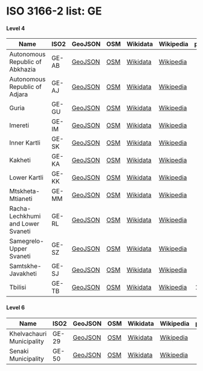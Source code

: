 # ISO 3166-2 list: GE


#### Level 4
Name | ISO2 | GeoJSON | OSM | Wikidata | Wikipedia | population 
--- | --- | --- | --- | --- | --- | --: 
Autonomous Republic of Abkhazia | GE-AB | [GeoJSON](../../export/geojson/q8/iso2/GE/GE-AB.geojson) | [OSM](https://www.openstreetmap.org/relation/3572912) | [Wikidata](https://www.wikidata.org/wiki/Q2914461) | [Wikipedia](http://en.wikipedia.org/wiki/ru%3A%D0%90%D0%B1%D1%85%D0%B0%D0%B7%D1%81%D0%BA%D0%B0%D1%8F%20%D0%90%D0%B2%D1%82%D0%BE%D0%BD%D0%BE%D0%BC%D0%BD%D0%B0%D1%8F%20%D0%A0%D0%B5%D1%81%D0%BF%D1%83%D0%B1%D0%BB%D0%B8%D0%BA%D0%B0) | 
Autonomous Republic of Adjara | GE-AJ | [GeoJSON](../../export/geojson/q8/iso2/GE/GE-AJ.geojson) | [OSM](https://www.openstreetmap.org/relation/1995970) | [Wikidata](https://www.wikidata.org/wiki/Q45693) | [Wikipedia](http://en.wikipedia.org/wiki/ru%3A%D0%90%D0%B4%D0%B6%D0%B0%D1%80%D0%B8%D1%8F) | 337,000
Guria | GE-GU | [GeoJSON](../../export/geojson/q8/iso2/GE/GE-GU.geojson) | [OSM](https://www.openstreetmap.org/relation/1995971) | [Wikidata](https://www.wikidata.org/wiki/Q19038) | [Wikipedia](http://en.wikipedia.org/wiki/en%3AGuria) | 113,000
Imereti | GE-IM | [GeoJSON](../../export/geojson/q8/iso2/GE/GE-IM.geojson) | [OSM](https://www.openstreetmap.org/relation/1997289) | [Wikidata](https://www.wikidata.org/wiki/Q200045) | [Wikipedia](http://en.wikipedia.org/wiki/en%3AImereti) | 532,900
Inner Kartli | GE-SK | [GeoJSON](../../export/geojson/q8/iso2/GE/GE-SK.geojson) | [OSM](https://www.openstreetmap.org/relation/2000040) | [Wikidata](https://www.wikidata.org/wiki/Q200047) | [Wikipedia](http://en.wikipedia.org/wiki/ka%3A%E1%83%A8%E1%83%98%E1%83%93%E1%83%90%20%E1%83%A5%E1%83%90%E1%83%A0%E1%83%97%E1%83%9A%E1%83%98%E1%83%A1%20%E1%83%9B%E1%83%AE%E1%83%90%E1%83%A0%E1%83%94) | 
Kakheti | GE-KA | [GeoJSON](../../export/geojson/q8/iso2/GE/GE-KA.geojson) | [OSM](https://www.openstreetmap.org/relation/2000091) | [Wikidata](https://www.wikidata.org/wiki/Q169674) | [Wikipedia](http://en.wikipedia.org/wiki/en%3AKakheti) | 318,400
Lower Kartli | GE-KK | [GeoJSON](../../export/geojson/q8/iso2/GE/GE-KK.geojson) | [OSM](https://www.openstreetmap.org/relation/2000092) | [Wikidata](https://www.wikidata.org/wiki/Q200048) | [Wikipedia](http://en.wikipedia.org/wiki/de%3ANiederkartlien) | 
Mtskheta-Mtianeti | GE-MM | [GeoJSON](../../export/geojson/q8/iso2/GE/GE-MM.geojson) | [OSM](https://www.openstreetmap.org/relation/2000090) | [Wikidata](https://www.wikidata.org/wiki/Q203339) | [Wikipedia](http://en.wikipedia.org/wiki/en%3AMtskheta-Mtianeti) | 94,370
Racha-Lechkhumi and Lower Svaneti | GE-RL | [GeoJSON](../../export/geojson/q8/iso2/GE/GE-RL.geojson) | [OSM](https://www.openstreetmap.org/relation/1997284) | [Wikidata](https://www.wikidata.org/wiki/Q38893) | [Wikipedia](http://en.wikipedia.org/wiki/en%3ARacha-Lechkhumi%20and%20Kvemo%20Svaneti) | 31,927
Samegrelo-Upper Svaneti | GE-SZ | [GeoJSON](../../export/geojson/q8/iso2/GE/GE-SZ.geojson) | [OSM](https://www.openstreetmap.org/relation/1996076) | [Wikidata](https://www.wikidata.org/wiki/Q200309) | [Wikipedia](http://en.wikipedia.org/wiki/ka%3A%E1%83%A1%E1%83%90%E1%83%9B%E1%83%94%E1%83%92%E1%83%A0%E1%83%94%E1%83%9A%E1%83%9D-%E1%83%96%E1%83%94%E1%83%9B%E1%83%9D%20%E1%83%A1%E1%83%95%E1%83%90%E1%83%9C%E1%83%94%E1%83%97%E1%83%98%E1%83%A1%20%E1%83%9B%E1%83%AE%E1%83%90%E1%83%A0%E1%83%94) | 320,805
Samtskhe-Javakheti | GE-SJ | [GeoJSON](../../export/geojson/q8/iso2/GE/GE-SJ.geojson) | [OSM](https://www.openstreetmap.org/relation/1996031) | [Wikidata](https://www.wikidata.org/wiki/Q19039) | [Wikipedia](http://en.wikipedia.org/wiki/ka%3A%E1%83%A1%E1%83%90%E1%83%9B%E1%83%AA%E1%83%AE%E1%83%94-%E1%83%AF%E1%83%90%E1%83%95%E1%83%90%E1%83%AE%E1%83%94%E1%83%97%E1%83%98%E1%83%A1%20%E1%83%9B%E1%83%AE%E1%83%90%E1%83%A0%E1%83%94) | 
Tbilisi | GE-TB | [GeoJSON](../../export/geojson/q8/iso2/GE/GE-TB.geojson) | [OSM](https://www.openstreetmap.org/relation/1996871) | [Wikidata](https://www.wikidata.org/wiki/Q994) | [Wikipedia](http://en.wikipedia.org/wiki/en%3ATbilisi) | 1,082,400


#### Level 6
Name | ISO2 | GeoJSON | OSM | Wikidata | Wikipedia | population 
--- | --- | --- | --- | --- | --- | --: 
Khelvachauri Municipality | GE-29 | [GeoJSON](../../export/geojson/q8/iso2/GE/GE-29.geojson) | [OSM](https://www.openstreetmap.org/relation/2009238) | [Wikidata](https://www.wikidata.org/wiki/Q175786) | [Wikipedia](http://en.wikipedia.org/wiki/en%3AKhelvachauri%20Municipality) | 51,189
Senaki Municipality | GE-50 | [GeoJSON](../../export/geojson/q8/iso2/GE/GE-50.geojson) | [OSM](https://www.openstreetmap.org/relation/2016163) | [Wikidata](https://www.wikidata.org/wiki/Q2490876) | [Wikipedia](http://en.wikipedia.org/wiki/ka%3A%E1%83%A1%E1%83%94%E1%83%9C%E1%83%90%E1%83%99%E1%83%98%E1%83%A1%20%E1%83%9B%E1%83%A3%E1%83%9C%E1%83%98%E1%83%AA%E1%83%98%E1%83%9E%E1%83%90%E1%83%9A%E1%83%98%E1%83%A2%E1%83%94%E1%83%A2%E1%83%98) | 39,500
